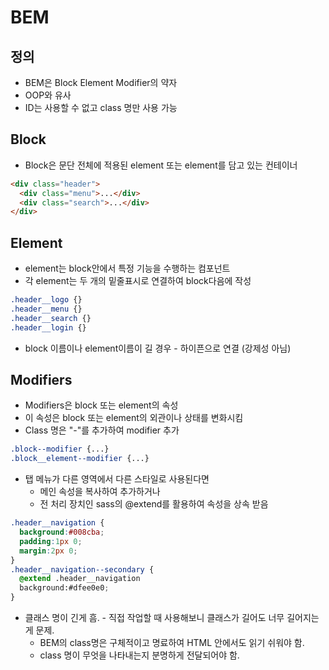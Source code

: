 # BEM

## 정의
* BEM은 Block Element Modifier의 약자
* OOP와 유사
* ID는 사용할 수 없고 class 명만 사용 가능

## Block
* Block은  문단 전체에 적용된 element 또는 element를 담고 있는 컨테이너
~~~~html
<div class="header">
  <div class="menu">...</div>
  <div class="search">...</div>
</div>
~~~~

## Element
* element는 block안에서 특정 기능을 수행하는 컴포넌트
* 각 element는 두 개의 밑줄표시로 연결하여 block다음에 작성
~~~~css
.header__logo {}
.header__menu {}
.header__search {}
.header__login {}
~~~~
* block 이름이나 element이름이 길 경우 - 하이픈으로 연결 (강제성 아님)

## Modifiers
* Modifiers은 block 또는 element의 속성
* 이 속성은 block 또는 element의 외관이나 상태를 변화시킴
* Class 명은 "-"를 추가하여 modifier 추가
~~~~css
.block--modifier {...}
.block__element--modifier {...}
~~~~
* 탭 메뉴가 다른 영역에서 다른 스타일로 사용된다면
  * 메인 속성을 복사하여 추가하거나
  * 전 처리 장치인 sass의 @extend를 활용하여 속성을 상속 받음
~~~~css
.header__navigation {
  background:#008cba;
  padding:1px 0;
  margin:2px 0;
}
.header__navigation--secondary {
  @extend .header__navigation
  background:#dfee0e0;
}
~~~~
* 클래스 명이 긴게 흠. - 직접 작업할 때 사용해보니 클래스가 길어도 너무 길어지는게 문제.
  * BEM의 class명은 구체적이고 명료하여 HTML 안에서도 읽기 쉬워야 함.
  * class 명이 무엇을 나타내는지 분명하게 전달되어야 함.

